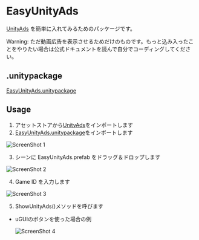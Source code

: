 # EasyUnityAds

[UnityAds](https://unityads.unity3d.com/) を簡単に入れてみるためのパッケージです。

Warning: ただ動画広告を表示させるためだけのものです。もっと込み入ったことをやりたい場合は公式ドキュメントを読んで自分でコーディングしてください。

## .unitypackage

[EasyUnityAds.unitypackage](https://github.com/yasuyuki-kamata/EasyUnityAds/releases/download/v1.1/EasyUnityAds.unitypackage)

## Usage

1. アセットストアから[UnityAds](https://www.assetstore.unity3d.com/en/#!/content/21027)をインポートします
2. [EasyUnityAds.unitypackage](https://github.com/yasuyuki-kamata/EasyUnityAds/releases/download/v1.1/EasyUnityAds.unitypackage)をインポートします

  ![ScreenShot 1][ss1]

3. シーンに EasyUnityAds.prefab をドラッグ＆ドロップします

  ![ScreenShot 2][ss2]

4. Game ID を入力します

  ![ScreenShot 3][ss3]

5. ShowUnityAds()メソッドを呼びます
  * uGUIのボタンを使った場合の例

    ![ScreenShot 4][ss4]

[ss1]: http://yasuyuki-kamata.github.io/images/EasyUnityAds/ss1.png
[ss2]: http://yasuyuki-kamata.github.io/images/EasyUnityAds/ss2.png
[ss3]: http://yasuyuki-kamata.github.io/images/EasyUnityAds/ss3.png
[ss4]: http://yasuyuki-kamata.github.io/images/EasyUnityAds/ss4.png
